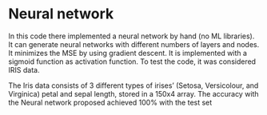 # Neural network
In this code there implemented a neural network by hand (no ML libraries). It can generate neural networks with different numbers of layers and nodes. It minimizes the MSE by using gradient descent. It is implemented with a sigmoid function as activation function. To test the code, it was considered IRIS data.

The Iris data consists of 3 different types of irises’ (Setosa, Versicolour, and Virginica) petal and sepal length, stored in a 150x4 array. The accuracy with the Neural network proposed achieved 100% with the test set
